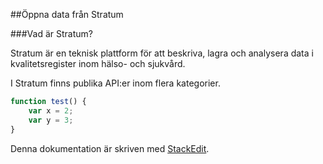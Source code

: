 ##Öppna data från Stratum

###Vad är Stratum?

Stratum är en teknisk plattform för att beskriva, lagra och analysera data i kvalitetsregister inom hälso- och sjukvård.

I Stratum finns publika API:er inom flera kategorier. 

``` javascript
function test() {
	var x = 2;
	var y = 3;
}
```

Denna dokumentation är skriven med [<i class="icon-provider-stackedit"></i> StackEdit](https://stackedit.io/).
